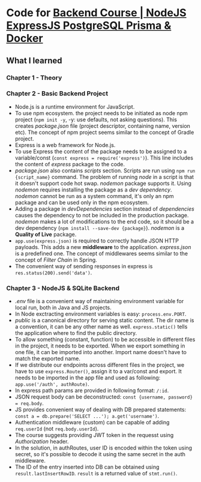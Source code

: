 # Code for [Backend Course | NodeJS ExpressJS PostgreSQL Prisma & Docker](https://youtu.be/9BD9eK9VqXA)

## What I learned

### Chapter 1 - Theory

### Chapter 2 - Basic Backend Project

- Node.js is a runtime environment for JavaScript.
- To use npm ecosystem. the project needs to be initiated as node npm project
  (`npm init -y`, -y: use defaults, not asking questions). This creates
  *package.json* file (project descriptor, containing name, version etc). The
  concept of npm project seems similar to the concept of Gradle project.
- Express is a web framework for Node.js.
- To use Express the content of the package needs to be assigned to a
  variable/const (`const express = require('express')`). This line includes the
  content of *express* package to the code.
- *package.json* also contains *scripts* section. Scripts are run using
  `npm run {script_name}` command. The problem of running *node* in a script is
  that it doesn't support code hot swap. *nodemon* package supports it. Using
  *nodemon* requires installing the package as a *dev dependency*. *nodemon*
  cannot be run as a system command, it's only an npm package and can be used
  only in the npm ecosystem.
- Adding a package in *devDependencies* section instead of *dependencies* causes
  the dependency to not be included in the production package. *nodemon* makes
  a lot of modifications to the end code, so it should be a dev dependency
  (`npm install --save-dev {package}`). *nodemon* is a **Quality of Live** package.
- `app.use(express.json)` is required to correctly handle JSON HTTP payloads.
  This adds a new **middleware** to the application. *express.json* is a
  predefined one. The concept of middlewares seems similar to the concept of
  *Filter Chain* in Spring.
- The convenient way of sending responses in express is
  `res.status(200).send('data')`.

### Chapter 3 - NodeJS & SQLite Backend

- *.env* file is a convenient way of maintaining environment variable for local
  run, both in Java and JS projects.
- In Node exctracting environment variables is easy: `process.env.PORT`.
- *public* is a canonical directory for serving static content. The dir name is
  a convention, it can be any other name as well. `express.static()` tells the
  application where to find the public directory.
- To allow something (constant, function) to be accessible in different files in
  the project, it needs to be exported. When we export something in one file, it
  can be imported into another. Import name doesn't have to match the exported name.
- If we distribute our endpoints across different files in the project, we have
  to use `express.Router()`, assign it to a var/const and export. It needs to be
  imported in the app file and used as following: `app.use('/auth', authRoute)`.
- In express path params are provided in following format: `/:id`.
- JSON request body can be deconstructed: `const {username, password} = req.body`.
- JS provides convenient way of dealing with DB prepared statements:
  `const a = db.prepare('SELECT ...'); a.get('username')`.
- Authentication middleware (custom) can be capable of adding `req.userId`
  (not `req.body.userId`).
- The course suggests providing JWT token in the requesst using *Authorization*
  header.
- In the solution, in authRoutes, user ID is encoded within the token using
  secret, so it's possible to decode it using the same secret in the auth middleware.
- The ID of the entry inserted into DB can be obtained using `result.lastInsertRowID`.
  `result` is a returned value of `stmt.run()`.
